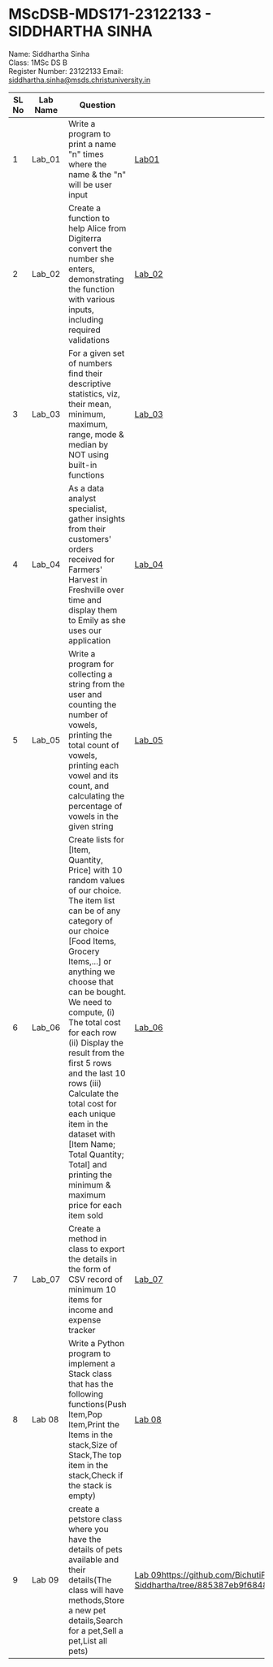 # MScDSB-MDS171-23122133 - SIDDHARTHA SINHA
Name: Siddhartha Sinha   
Class: 1MSc DS B   
Register Number: 23122133
Email: siddhartha.sinha@msds.christuniversity.in

| SL No | Lab Name | Question | Link to Code |
|---    |---       |---       |---           |
| 1     | Lab_01   | Write a program to print a name "n" times where the name & the "n" will be user input|<a href="[Lab01](https://github.com/BichutiPata19/MScDSB-MDS171-23122133-Siddhartha/blob/78789088cb3227fcb62fc54ff248f2f6bcd94e94/Lab%20works/Lab01/Lab01.ipynb)">[Lab01](https://github.com/BichutiPata19/MScDSB-MDS171-23122133-Siddhartha/blob/78789088cb3227fcb62fc54ff248f2f6bcd94e94/Lab%20works/Lab01/Lab01.ipynb)</a>|
| 2     | Lab_02   | Create a function to help Alice from Digiterra convert the number she enters, demonstrating the function with various inputs, including required validations|<a href="[Lab02.ipynb](https://github.com/BichutiPata19/MScDSB-MDS171-23122133-Siddhartha/tree/18a1bade973f3b0fe1290c49db73d210cd9614db/Lab%20works/Lab02)">[Lab_02](https://github.com/BichutiPata19/MScDSB-MDS171-23122133-Siddhartha/tree/18a1bade973f3b0fe1290c49db73d210cd9614db/Lab%20works/Lab02)</a>|
| 3     | Lab_03   | For a given set of numbers find their descriptive statistics, viz, their mean, minimum, maximum, range, mode & median by NOT using built-in functions|<a href="[Lab03.ipynb](https://github.com/BichutiPata19/MScDSB-MDS171-23122133-Siddhartha/tree/18a1bade973f3b0fe1290c49db73d210cd9614db/Lab%20works/Lab03)">[Lab_03](https://github.com/BichutiPata19/MScDSB-MDS171-23122133-Siddhartha/tree/18a1bade973f3b0fe1290c49db73d210cd9614db/Lab%20works/Lab03)</a>|
| 4     | Lab_04   | As a data analyst specialist, gather insights from their customers' orders received for Farmers' Harvest in Freshville over time and display them to Emily as she uses our application|<a href="[Lab04.ipynb](https://github.com/BichutiPata19/MScDSB-MDS171-23122133-Siddhartha/tree/18a1bade973f3b0fe1290c49db73d210cd9614db/Lab%20works/Lab04)">[Lab_04](https://github.com/BichutiPata19/MScDSB-MDS171-23122133-Siddhartha/tree/18a1bade973f3b0fe1290c49db73d210cd9614db/Lab%20works/Lab04)</a>|
| 5     | Lab_05   | Write a program for collecting a string from the user and counting the number of vowels, printing the total count of vowels, printing each vowel and its count, and calculating the percentage of vowels in the given string|<a href="[Lab05.ipynb](https://github.com/BichutiPata19/MScDSB-MDS171-23122133-Siddhartha/tree/18a1bade973f3b0fe1290c49db73d210cd9614db/Lab%20works/Lab05)">[Lab_05](https://github.com/BichutiPata19/MScDSB-MDS171-23122133-Siddhartha/tree/18a1bade973f3b0fe1290c49db73d210cd9614db/Lab%20works/Lab05)</a>|
| 6     | Lab_06   | Create lists for [Item, Quantity, Price] with 10 random values of our choice. The item list can be of any category of our choice [Food Items, Grocery Items,...] or anything we choose that can be bought. We need to compute, (i) The total cost for each row (ii) Display the result from the first 5 rows and the last 10 rows (iii) Calculate the total cost for each unique item in the dataset with [Item Name; Total Quantity; Total] and printing the minimum & maximum price for each item sold|<a href="[Lab06.ipynb](https://github.com/BichutiPata19/MScDSB-MDS171-23122133-Siddhartha/tree/18a1bade973f3b0fe1290c49db73d210cd9614db/Lab%20works/Lab06)">[Lab_06](https://github.com/BichutiPata19/MScDSB-MDS171-23122133-Siddhartha/tree/18a1bade973f3b0fe1290c49db73d210cd9614db/Lab%20works/Lab06)</a>|
| 7     | Lab_07   | Create a method in class to export the details in the form of CSV record of minimum 10 items for income and expense tracker|<a href="[[Lab 07.ipynb](https://github.com/BichutiPata19/MScDSB-MDS171-23122133-Siddhartha/tree/18a1bade973f3b0fe1290c49db73d210cd9614db/Lab%20works/Lab07)](https://github.com/BichutiPata19/MScDSB-MDS171-23122133-Siddhartha/tree/18a1bade973f3b0fe1290c49db73d210cd9614db/Lab%20works/Lab07)">[Lab_07](https://github.com/BichutiPata19/MScDSB-MDS171-23122133-Siddhartha/tree/18a1bade973f3b0fe1290c49db73d210cd9614db/Lab%20works/Lab07)</a>|
| 8  | Lab 08   | Write a Python program to implement a Stack class that has the following functions(Push Item,Pop Item,Print the Items in the stack,Size of Stack,The top item in the stack,Check if the stack is empty)|<a href="[Lab 08.ipynb](https://github.com/BichutiPata19/MScDSB-MDS171-23122133-Siddhartha/tree/398f12bc2a26a406462a41bf70c8a511990e966b/Lab%20works/Lab08)">[Lab 08](https://github.com/BichutiPata19/MScDSB-MDS171-23122133-Siddhartha/tree/398f12bc2a26a406462a41bf70c8a511990e966b/Lab%20works/Lab08)</a>|
| 9  | Lab 09   | create a petstore class where you have the details of pets available and their details(The class will have methods,Store a new pet details,Search for a pet,Sell a pet,List all pets)|<a href="[Lab 09.ipynb](/Lab09)https://github.com/BichutiPata19/MScDSB-MDS171-23122133-Siddhartha/tree/885387eb9f6848b51bd1979bc57af83ec5107431/Lab%20works/Lab09">[Lab 09](https://github.com/BichutiPata19/MScDSB-MDS171-23122133-Siddhartha/tree/885387eb9f6848b51bd1979bc57af83ec5107431/Lab%20works/Lab09)https://github.com/BichutiPata19/MScDSB-MDS171-23122133-Siddhartha/tree/885387eb9f6848b51bd1979bc57af83ec5107431/Lab%20works/Lab09</a>|
